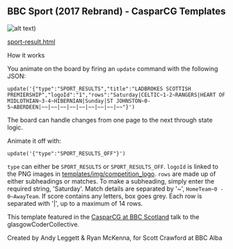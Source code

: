 ## BBC Sport (2017 Rebrand) - CasparCG Templates

![alt text](https://github.com/bbc/casparcg-bbcsport-results-board/blob/master/readme_screenshot.png))

[sport-result.html](sport-result.html)

How it works

You animate on the board by firing an `update` command with the following JSON:
```
update('{"type":"SPORT_RESULTS","title":"LADBROKES SCOTTISH PREMIERSHIP","logoId":"1","rows":"Saturday|CELTIC~1-2~RANGERS|HEART OF MIDLOTHIAN~3-4~HIBERNIAN|Sunday|ST JOHNSTON~0-5~ABERDEEN|~~|~~|~~|~~|~~|~~|~~|~~|~~"}')
```
The board can handle changes from one page to the next through state logic.

Animate it off with:
```
update('{"type":"SPORT_RESULTS_OFF"}')
```

`type` can either be `SPORT_RESULTS` or `SPORT_RESULTS_OFF`.
`logoId` is linked to the PNG images in [templates/img/competition_logo](templates/img/competition_logo).
`rows` are made up of either subheadings or matches. To make a subheading,
simply enter the required string, 'Saturday'. Match details are separated by '~',
`HomeTeam~0 - 0~AwayTeam`. If score contains any letters, box goes grey. 
Each row is separated with '|', up to a maximum of 14 rows.

This template featured in the [CasparCG at BBC Scotland](https://youtu.be/-XN8rovqzA0) talk to the glasgowCoderCollective.

Created by Andy Leggett & Ryan McKenna, for Scott Crawford at BBC Alba